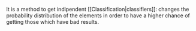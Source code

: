 It is a method to get indipendent [[Classification|classifiers]]: changes the probability distribution of the elements in order to have a higher chance of getting those which have bad results.